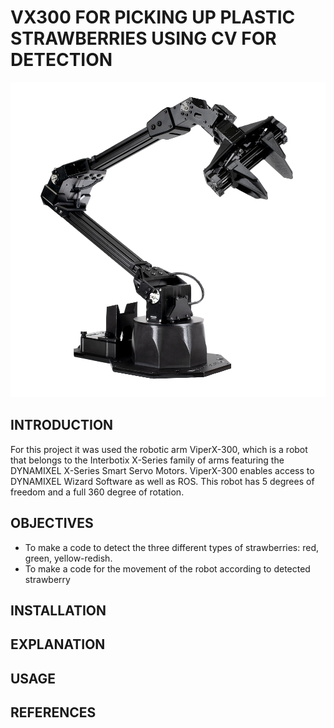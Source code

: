 # VX300 FOR PICKING UP PLASTIC STRAWBERRIES USING CV FOR DETECTION

![](https://github.com/Aguillares/LIAT-Demo-Picking-Up-Strawberries/blob/master/images/vx300.png)


## INTRODUCTION
For this project it was used the robotic arm ViperX-300, which is a robot that belongs to the Interbotix X-Series family of arms featuring the DYNAMIXEL X-Series Smart Servo Motors. ViperX-300 enables access to DYNAMIXEL Wizard Software as well as ROS. This robot has 5 degrees of freedom and a full 360 degree of rotation.
## OBJECTIVES
- To make a code to detect the three different types of strawberries: red, green, yellow-redish. 
- To make a code for the movement of the robot according to detected strawberry

## INSTALLATION

## EXPLANATION

## USAGE


## REFERENCES
